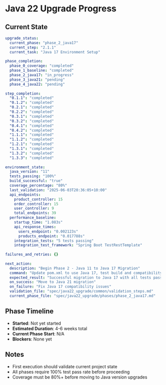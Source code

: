 # Java 22 Upgrade Progress

## Current State
```yaml
upgrade_status:
  current_phase: "phase_2_java17"
  current_step: "2.1.1"
  current_task: "Java 17 Environment Setup"
  
phase_completion:
  phase_0_coverage: "completed"
  phase_1_baseline: "completed"
  phase_2_java17: "in_progress"
  phase_3_java21: "pending"
  phase_4_java22: "pending"
  
step_completion:
  "0.1.1": "completed"
  "0.1.2": "completed"
  "0.2.1": "completed"
  "0.2.2": "completed"
  "0.3.1": "completed"
  "0.3.2": "completed"
  "0.4.1": "completed"
  "0.4.2": "completed"
  "1.1.1": "completed"
  "1.1.2": "completed"
  "1.2.1": "completed"
  "1.3.1": "completed"
  "1.3.2": "completed"
  "1.3.3": "completed"
  
environment_state:
  java_version: "11"
  tests_passing: "100%"
  build_successful: "true"
  coverage_percentage: "80%"
  last_validation: "2025-06-03T20:36:05+10:00"
  api_endpoints:
    product_controller: 15
    order_controller: 15
    user_controller: 9
    total_endpoints: 39
  performance_baseline:
    startup_time: "1.083s"
    api_response_times:
      users_endpoint: "0.002123s"
      products_endpoint: "0.017788s"
    integration_tests: "5 tests passing"
    integration_test_framework: "Spring Boot TestRestTemplate"
  
failures_and_retries: {}
  
next_action:
  description: "Begin Phase 2 - Java 11 to Java 17 Migration"
  command: "Update pom.xml to use Java 17, test build and compatibility"
  expected_result: "Successful migration to Java 17 with all tests passing"
  on_success: "Move to Java 21 migration"
  on_failure: "Fix Java 17 compatibility issues"
  validation_file: "spec/java22_upgrade/common/validation_steps.md"
  current_phase_file: "spec/java22_upgrade/phases/phase_2_java17.md"
```

## Phase Timeline
- **Started**: Not yet started
- **Estimated Duration**: 4-6 weeks total
- **Current Phase Start**: N/A
- **Blockers**: None yet

## Notes
- First execution should validate current project state
- All phases require 100% test pass rate before proceeding
- Coverage must be 80%+ before moving to Java version upgrades
